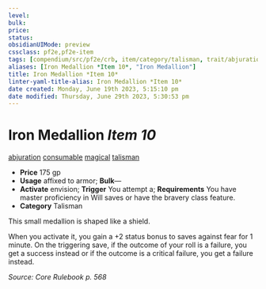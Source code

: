 ```yaml
---
level:
bulk:
price:
status:
obsidianUIMode: preview
cssclass: pf2e,pf2e-item
tags: [compendium/src/pf2e/crb, item/category/talisman, trait/abjuration, trait/consumable, trait/magical, trait/talisman]
aliases: [Iron Medallion *Item 10*, "Iron Medallion"]
title: Iron Medallion *Item 10*
linter-yaml-title-alias: Iron Medallion *Item 10*
date created: Monday, June 19th 2023, 5:15:10 pm
date modified: Thursday, June 29th 2023, 5:30:53 pm
---
```


# Iron Medallion *Item 10*

[abjuration](rules/traits/abjuration.md) [consumable](rules/traits/consumable.md) [magical](rules/traits/magical.md) [talisman](rules/traits/talisman.md)  

- **Price** 175 gp
- **Usage** affixed to armor; **Bulk**—
- **Activate** envision; **Trigger** You attempt a; **Requirements** You have master proficiency in Will saves or have the bravery class feature.
- **Category** Talisman

This small medallion is shaped like a shield.

When you activate it, you gain a +2 status bonus to saves against fear for 1 minute. On the triggering save, if the outcome of your roll is a failure, you get a success instead or if the outcome is a critical failure, you get a failure instead.

*Source: Core Rulebook p. 568*
